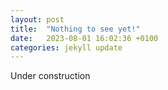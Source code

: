 ```yaml
---
layout: post
title:  "Nothing to see yet!"
date:   2023-08-01 16:02:36 +0100
categories: jekyll update
---
```


Under construction
